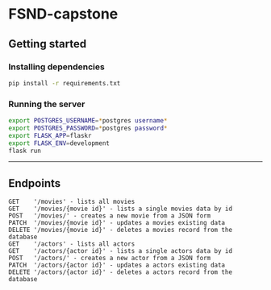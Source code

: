 # FSND-capstone

## Getting started

### Installing dependencies

```bash
pip install -r requirements.txt
```

### Running the server 
```bash
export POSTGRES_USERNAME=*postgres username*
export POSTGRES_PASSWORD=*postgres password*
export FLASK_APP=flaskr
export FLASK_ENV=development
flask run
```
---
## Endpoints

```
GET    '/movies' - lists all movies
GET    '/movies/{movie id}' - lists a single movies data by id
POST   '/movies/' - creates a new movie from a JSON form
PATCH  '/movies/{movie id}' - updates a movies existing data
DELETE '/movies/{movie id}' - deletes a movies record from the database
GET    '/actors' - lists all actors
GET    '/actors/{actor id}' - lists a single actors data by id
POST   '/actors/' - creates a new actor from a JSON form
PATCH  '/actors/{actor id}' - updates a actors existing data
DELETE '/actors/{actor id}' - deletes a actors record from the database
```
